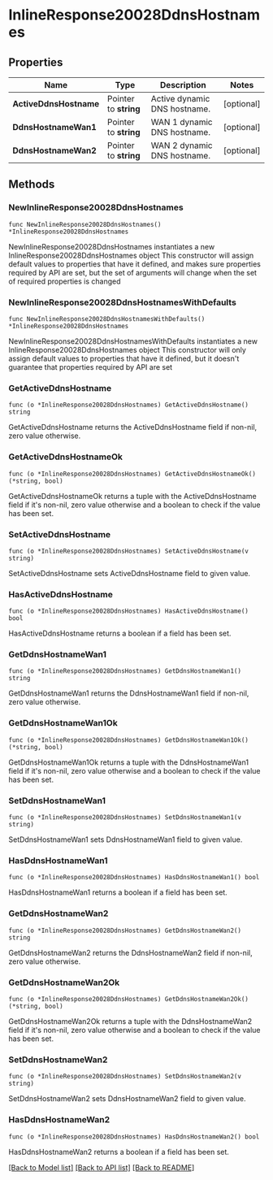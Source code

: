 # InlineResponse20028DdnsHostnames

## Properties

Name | Type | Description | Notes
------------ | ------------- | ------------- | -------------
**ActiveDdnsHostname** | Pointer to **string** | Active dynamic DNS hostname. | [optional] 
**DdnsHostnameWan1** | Pointer to **string** | WAN 1 dynamic DNS hostname. | [optional] 
**DdnsHostnameWan2** | Pointer to **string** | WAN 2 dynamic DNS hostname. | [optional] 

## Methods

### NewInlineResponse20028DdnsHostnames

`func NewInlineResponse20028DdnsHostnames() *InlineResponse20028DdnsHostnames`

NewInlineResponse20028DdnsHostnames instantiates a new InlineResponse20028DdnsHostnames object
This constructor will assign default values to properties that have it defined,
and makes sure properties required by API are set, but the set of arguments
will change when the set of required properties is changed

### NewInlineResponse20028DdnsHostnamesWithDefaults

`func NewInlineResponse20028DdnsHostnamesWithDefaults() *InlineResponse20028DdnsHostnames`

NewInlineResponse20028DdnsHostnamesWithDefaults instantiates a new InlineResponse20028DdnsHostnames object
This constructor will only assign default values to properties that have it defined,
but it doesn't guarantee that properties required by API are set

### GetActiveDdnsHostname

`func (o *InlineResponse20028DdnsHostnames) GetActiveDdnsHostname() string`

GetActiveDdnsHostname returns the ActiveDdnsHostname field if non-nil, zero value otherwise.

### GetActiveDdnsHostnameOk

`func (o *InlineResponse20028DdnsHostnames) GetActiveDdnsHostnameOk() (*string, bool)`

GetActiveDdnsHostnameOk returns a tuple with the ActiveDdnsHostname field if it's non-nil, zero value otherwise
and a boolean to check if the value has been set.

### SetActiveDdnsHostname

`func (o *InlineResponse20028DdnsHostnames) SetActiveDdnsHostname(v string)`

SetActiveDdnsHostname sets ActiveDdnsHostname field to given value.

### HasActiveDdnsHostname

`func (o *InlineResponse20028DdnsHostnames) HasActiveDdnsHostname() bool`

HasActiveDdnsHostname returns a boolean if a field has been set.

### GetDdnsHostnameWan1

`func (o *InlineResponse20028DdnsHostnames) GetDdnsHostnameWan1() string`

GetDdnsHostnameWan1 returns the DdnsHostnameWan1 field if non-nil, zero value otherwise.

### GetDdnsHostnameWan1Ok

`func (o *InlineResponse20028DdnsHostnames) GetDdnsHostnameWan1Ok() (*string, bool)`

GetDdnsHostnameWan1Ok returns a tuple with the DdnsHostnameWan1 field if it's non-nil, zero value otherwise
and a boolean to check if the value has been set.

### SetDdnsHostnameWan1

`func (o *InlineResponse20028DdnsHostnames) SetDdnsHostnameWan1(v string)`

SetDdnsHostnameWan1 sets DdnsHostnameWan1 field to given value.

### HasDdnsHostnameWan1

`func (o *InlineResponse20028DdnsHostnames) HasDdnsHostnameWan1() bool`

HasDdnsHostnameWan1 returns a boolean if a field has been set.

### GetDdnsHostnameWan2

`func (o *InlineResponse20028DdnsHostnames) GetDdnsHostnameWan2() string`

GetDdnsHostnameWan2 returns the DdnsHostnameWan2 field if non-nil, zero value otherwise.

### GetDdnsHostnameWan2Ok

`func (o *InlineResponse20028DdnsHostnames) GetDdnsHostnameWan2Ok() (*string, bool)`

GetDdnsHostnameWan2Ok returns a tuple with the DdnsHostnameWan2 field if it's non-nil, zero value otherwise
and a boolean to check if the value has been set.

### SetDdnsHostnameWan2

`func (o *InlineResponse20028DdnsHostnames) SetDdnsHostnameWan2(v string)`

SetDdnsHostnameWan2 sets DdnsHostnameWan2 field to given value.

### HasDdnsHostnameWan2

`func (o *InlineResponse20028DdnsHostnames) HasDdnsHostnameWan2() bool`

HasDdnsHostnameWan2 returns a boolean if a field has been set.


[[Back to Model list]](../README.md#documentation-for-models) [[Back to API list]](../README.md#documentation-for-api-endpoints) [[Back to README]](../README.md)



